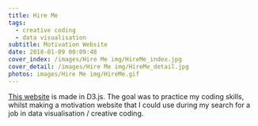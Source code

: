 ```yaml
---
title: Hire Me
tags:
  - creative coding
  - data visualisation
subtitle: Motivation Website
date: 2018-01-09 00:09:48
cover_index: /images/Hire Me img/HireMe_index.jpg
cover_detail: /images/Hire Me img/HireMe_detail.jpg
photos: images/Hire Me img/HireMe.gif
---
```


[This website](https://whyshouldyouhireme.netlify.com) is made in D3.js. The goal was to practice my coding skills, whilst making a motivation website that I could use during my search for a job in data visualisation / creative coding. 
